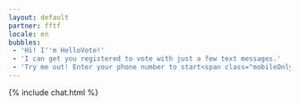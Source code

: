 ```yaml
---
layout: default
partner: fftf
locale: en
bubbles:
 - 'Hi! I''m HelloVote!'
 - 'I can get you registered to vote with just a few text messages.'
 - 'Try me out! Enter your phone number to start<span class="mobileOnly">, or <a href="https://m.me/hellovote">chat on Facebook Messenger</a></span>.'
---
```

{% include chat.html %}



